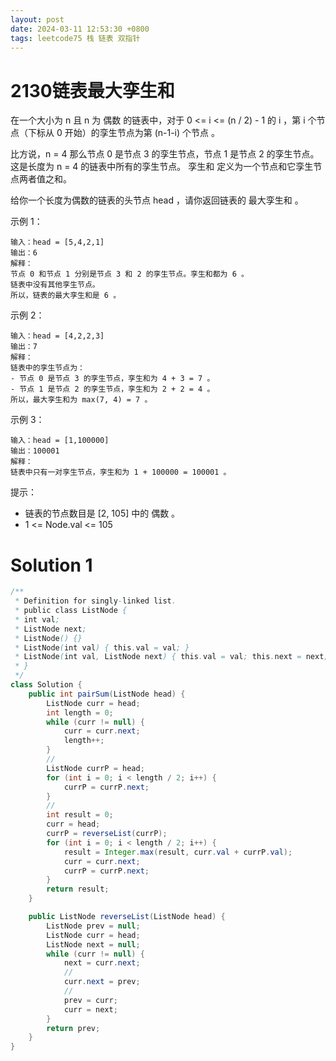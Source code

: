 ```yaml
---
layout: post
date: 2024-03-11 12:53:30 +0800
tags: leetcode75 栈 链表 双指针
---
```


# 2130链表最大孪生和

在一个大小为 n 且 n 为 偶数 的链表中，对于 0 <= i <= (n / 2) - 1 的 i ，第 i 个节点（下标从 0 开始）的孪生节点为第 (n-1-i) 个节点 。

比方说，n = 4 那么节点 0 是节点 3 的孪生节点，节点 1 是节点 2 的孪生节点。这是长度为 n = 4 的链表中所有的孪生节点。
孪生和 定义为一个节点和它孪生节点两者值之和。

给你一个长度为偶数的链表的头节点 head ，请你返回链表的 最大孪生和 。

示例 1：
```
输入：head = [5,4,2,1]
输出：6
解释：
节点 0 和节点 1 分别是节点 3 和 2 的孪生节点。孪生和都为 6 。
链表中没有其他孪生节点。
所以，链表的最大孪生和是 6 。
```
示例 2：
```
输入：head = [4,2,2,3]
输出：7
解释：
链表中的孪生节点为：
- 节点 0 是节点 3 的孪生节点，孪生和为 4 + 3 = 7 。
- 节点 1 是节点 2 的孪生节点，孪生和为 2 + 2 = 4 。
所以，最大孪生和为 max(7, 4) = 7 。
```
示例 3：
```
输入：head = [1,100000]
输出：100001
解释：
链表中只有一对孪生节点，孪生和为 1 + 100000 = 100001 。
```
提示：
+ 链表的节点数目是 [2, 105] 中的 偶数 。
+ 1 <= Node.val <= 105

# Solution 1

``` java
/**
 * Definition for singly-linked list.
 * public class ListNode {
 * int val;
 * ListNode next;
 * ListNode() {}
 * ListNode(int val) { this.val = val; }
 * ListNode(int val, ListNode next) { this.val = val; this.next = next; }
 * }
 */
class Solution {
    public int pairSum(ListNode head) {
        ListNode curr = head;
        int length = 0;
        while (curr != null) {
            curr = curr.next;
            length++;
        }
        //
        ListNode currP = head;
        for (int i = 0; i < length / 2; i++) {
            currP = currP.next;
        }
        //
        int result = 0;
        curr = head;
        currP = reverseList(currP);
        for (int i = 0; i < length / 2; i++) {
            result = Integer.max(result, curr.val + currP.val);
            curr = curr.next;
            currP = currP.next;
        }
        return result;
    }

    public ListNode reverseList(ListNode head) {
        ListNode prev = null;
        ListNode curr = head;
        ListNode next = null;
        while (curr != null) {
            next = curr.next;
            //
            curr.next = prev;
            //
            prev = curr;
            curr = next;
        }
        return prev;
    }
}
```
